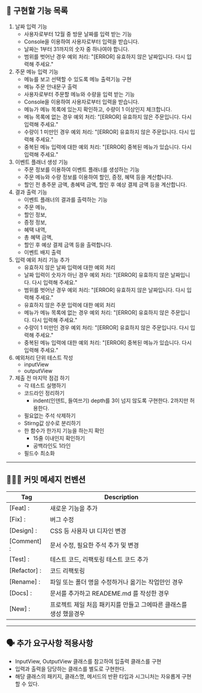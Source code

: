 ## 🎄 구현할 기능 목록

1. 날짜 입력 기능
    - 사용자로부터 12월 중 방문 날짜를 입력 받는 기능
    - Console을 이용하여 사용자로부터 입력을 받습니다.
    - 날짜는 1부터 31까지의 숫자 중 하나여야 합니다.
    - 범위를 벗어난 경우 예외 처리: "[ERROR] 유효하지 않은 날짜입니다. 다시 입력해 주세요."
2. 주문 메뉴 입력 기능
    - 메뉴를 보고 선택할 수 있도록 메뉴 출력기능 구현
    - 메뉴 주문 안내문구 출력
    - 사용자로부터 주문할 메뉴와 수량을 입력 받는 기능
    - Console을 이용하여 사용자로부터 입력을 받습니다.
    - 메뉴가 메뉴 목록에 있는지 확인하고, 수량이 1 이상인지 체크합니다.
    - 메뉴 목록에 없는 경우 예외 처리: "[ERROR] 유효하지 않은 주문입니다. 다시 입력해 주세요."
    - 수량이 1 미만인 경우 예외 처리: "[ERROR] 유효하지 않은 주문입니다. 다시 입력해 주세요."
    - 중복된 메뉴 입력에 대한 예외 처리: "[ERROR] 중복된 메뉴가 있습니다. 다시 입력해 주세요."
3. 이벤트 플래너 생성 기능
    - 주문 정보를 이용하여 이벤트 플래너를 생성하는 기능
    - 주문 메뉴와 수량 정보를 이용하여 할인, 증정, 혜택 등을 계산합니다.
    - 할인 전 총주문 금액, 총혜택 금액, 할인 후 예상 결제 금액 등을 계산합니다.
4. 결과 출력 기능
    - 이벤트 플래너의 결과를 출력하는 기능
    - 주문 메뉴,
    - 할인 정보,
    - 증정 정보,
    - 혜택 내역,
    - 총 혜택 금액,
    - 할인 후 예상 결제 금액 등을 출력합니다.
    - 이벤트 배지 출력
5. 입력 예외 처리 기능 추가
    - 유효하지 않은 날짜 입력에 대한 예외 처리
    - 날짜 입력이 숫자가 아닌 경우 예외 처리: "[ERROR] 유효하지 않은 날짜입니다. 다시 입력해 주세요."
    - 범위를 벗어난 경우 예외 처리: "[ERROR] 유효하지 않은 날짜입니다. 다시 입력해 주세요."
    - 유효하지 않은 주문 입력에 대한 예외 처리
    - 메뉴가 메뉴 목록에 없는 경우 예외 처리: "[ERROR] 유효하지 않은 주문입니다. 다시 입력해 주세요."
    - 수량이 1 미만인 경우 예외 처리: "[ERROR] 유효하지 않은 주문입니다. 다시 입력해 주세요."
    - 중복된 메뉴 입력에 대한 예외 처리: "[ERROR] 중복된 메뉴가 있습니다. 다시 입력해 주세요."
6. 예외처리 단위 테스트 작성
    - inputView
    - outputView
7. 제출 전 마지막 점검 하기
    - 각 테스트 실행하기
    - 코드라인 정리하기
        - indent(인덴트, 들여쓰기) depth를 3이 넘지 않도록 구현한다. 2까지만 허용한다.
    - 필요없는 주석 삭제하기
    - Stirng값 상수로 분리하기
    - 한 함수가 한가지 기능을 하는지 확인
        - 15줄 이내인지 확인하기
        - 공백라인도 1라인
    - 필드수 최소화

---

## 👩🏻‍💻 ‍커밋 메세지 컨벤션

| Tag          | Description                            |
|--------------|----------------------------------------|
| [Feat] :     | 새로운 기능을 추가                             |
| [Fix] :      | 버그 수정                                  |
| [Design] :   | CSS 등 사용자 UI 디자인 변경                    |
| [Comment] :  | 문서 수정, 필요한 주석 추가 및 변경                  |
| [Test] :     | 테스트 코드, 리팩토링 테스트 코드 추가                 |
| [Refactor] : | 코드 리팩토링                                |
| [Rename] :   | 파일 또는 폴더 명을 수정하거나 옮기는 작업만인 경우          |
| [Docs] :     | 문서를 추가하고 READEME.md 를 작성한 경우           |
| [New] :      | 프로젝트 제일 처음  패키지를 만들고 그에따른 클래스를 생성 했을경우 |

---

## 🗣️ 추가 요구사항 적용사항

- InputView, OutputView 클래스를 참고하여 입출력 클래스를 구현
- 입력과 출력을 담당하는 클래스를 별도로 구현한다.
- 해당 클래스의 패키지, 클래스명, 메서드의 반환 타입과 시그니처는 자유롭게 구현할 수 있다.
